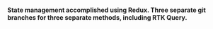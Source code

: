 #### State management accomplished using Redux. Three separate git branches for three separate methods, including RTK Query.
